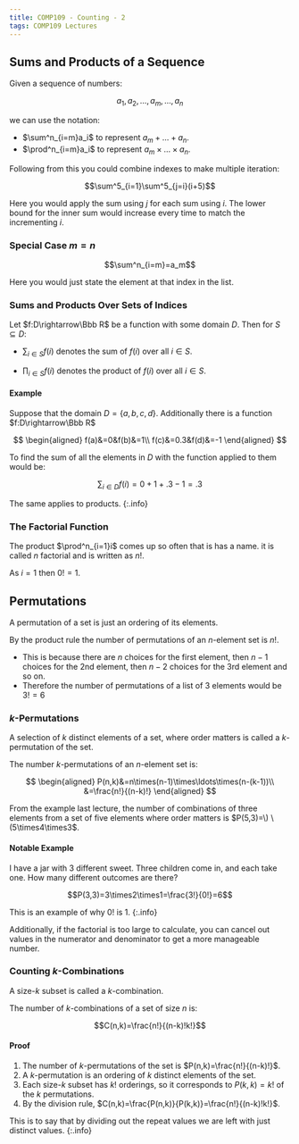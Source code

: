 ```yaml
---
title: COMP109 - Counting - 2
tags: COMP109 Lectures
---
```

## Sums and Products of a Sequence
Given a sequence of numbers:

$$a_1,a_2,\ldots,a_m,\ldots,a_n$$

we can use the notation:

* $\sum^n_{i=m}a_i$ to represent $a_m+\ldots+a_n$.
* $\prod^n_{i=m}a_i$ to represent $a_m\times\ldots\times a_n$.

Following from this you could combine indexes to make multiple iteration:

$$\sum^5_{i=1}\sum^5_{j=i}(i+5)$$

Here you would apply the sum using $j$ for each sum using $i$. The lower bound for the inner sum would increase every time to match the incrementing $i$.

### Special Case $m=n$
$$\sum^n_{i=m}=a_m$$

Here you would just state the element at that index in the list. 

### Sums and Products Over Sets of Indices
Let $f:D\rightarrow\Bbb R$ be a function with some domain $D$. Then for $S\subseteq D$:

* $\sum_{i\in S}f(i)$ denotes the sum of $f(i)$ over all $i\in S$.

* $\prod_{i\in S}f(i)$ denotes the product of $f(i)$ over all $i\in S$.

#### Example
Suppose that the domain $D=\{a,b,c,d\}$. Additionally there is a function $f:D\rightarrow\Bbb R$

$$
\begin{aligned}
f(a)&=0&f(b)&=1\\
f(c)&=0.3&f(d)&=-1
\end{aligned}
$$

To find the sum of all the elements in $D$ with the function applied to them would be:

$$\sum_{i\in D}f(i)=0+1+.3-1=.3$$

The same applies to products.
{:.info}

### The Factorial Function
The product $\prod^n_{i=1}i$ comes up so often that is has a name. it is called $n$ factorial and is written as $n!$.

As $i=1$ then $0!=1$.

## Permutations
A permutation of a set is just an ordering of its elements.

By the product rule the number of permutations of an $n$-element set is $n!$.

* This is because there are $n$ choices for the first element, then $n-1$ choices for the 2nd element, then $n-2$ choices for the 3rd element and so on.
* Therefore the number of permutations of a list of 3 elements would be $3!=6$

### $k$-Permutations
A selection of $k$ distinct elements of a set, where order matters is called a $k$-permutation of the set.

The number $k$-permutations of an $n$-element set is:

$$
\begin{aligned}
P(n,k)&=n\times(n-1)\times\ldots\times(n-(k-1))\\
&=\frac{n!}{(n-k)!}
\end{aligned}
$$

From the example last lecture, the number of combinations of three elements from a set of five elements where order matters is $P(5,3)=\) \(5\times4\times3$.

#### Notable Example
I have a jar with 3 different sweet. Three children come in, and each take one. How many different outcomes are there?

$$P(3,3)=3\times2\times1=\frac{3!}{0!}=6$$

This is an example of why $0!$ is 1.
{:.info}

Additionally, if the factorial is too large to calculate, you can cancel out values in the numerator and denominator to get a more manageable number.

### Counting $k$-Combinations
A size-$k$ subset is called a $k$-combination.

The number of $k$-combinations of a set of size $n$ is:

$$C(n,k)=\frac{n!}{(n-k)!k!}$$

#### Proof 

1. The number of $k$-permutations of the set is $P(n,k)=\frac{n!}{(n-k)!}$.
1. A $k$-permutation is an ordering of $k$ distinct elements of the set.
1. Each size-$k$ subset has $k!$ orderings, so it corresponds to $P(k,k)=k!$ of the $k$ permutations.
1. By the division rule, $C(n,k)=\frac{P(n,k)}{P(k,k)}=\frac{n!}{(n-k)!k!}$.

This is to say that by dividing out the repeat values we are left with just distinct values.
{:.info}